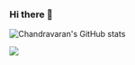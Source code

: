 ### Hi there 👋

<!--
**chandravaran/chandravaran** is a ✨ _special_ ✨ repository because its `README.md` (this file) appears on your GitHub profile.

Here are some ideas to get you started:

- 🔭 I’m currently working on ...
- 🌱 I’m currently learning ...
- 👯 I’m looking to collaborate on ...
- 🤔 I’m looking for help with ...
- 💬 Ask me about ...
- 📫 How to reach me: ...
- 😄 Pronouns: ...
- ⚡ Fun fact: ...
-->
<!-- [![Chandravaran's GitHub stats](https://github-readme-stats.vercel.app/api?username=chandravaran)](https://github.com/chandravaran/github-readme-stats) -->
![Chandravaran's GitHub stats](https://github-readme-stats-beta-pied.vercel.app/api?username=chandravaran&show_icons=true&theme=radical)


<img align="center" src="https://github-readme-stats.vercel.app/api/top-langs/?username=chandravaran&count-private=true"/>

